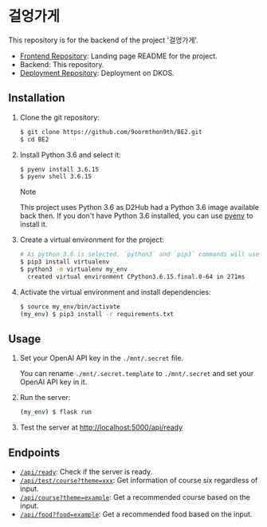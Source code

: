 # 걸엉가게

This repository is for the backend of the project '걸엉가게'.

- [Frontend Repository](https://github.com/9oormthon9th/FE): Landing page README for the project.
- Backend: This repository.
- [Deployment Repository](https://github.com/9oormthon9th/Deployment): Deployment on DKOS.

## Installation

1. Clone the git repository:
   ```bash
   $ git clone https://github.com/9oormthon9th/BE2.git
   $ cd BE2
   ```
2. Install Python 3.6 and select it:

   ```bash
   $ pyenv install 3.6.15
   $ pyenv shell 3.6.15
   ```

   > [!NOTE]  
   > This project uses Python 3.6 as D2Hub had a Python 3.6 image available back then. If you don't have Python 3.6 installed, you can use [pyenv](https://github.com/pyenv/pyenv) to install it.

3. Create a virtual environment for the project:
   ```bash
   # As python 3.6 is selected, `python3` and `pip3` commands will use python 3.6
   $ pip3 install virtualenv
   $ python3 -m virtualenv my_env
     created virtual environment CPython3.6.15.final.0-64 in 271ms
   ```
4. Activate the virtual environment and install dependencies:
   ```bash
   $ source my_env/bin/activate
   (my_env) $ pip3 install -r requirements.txt
   ```

## Usage

1. Set your OpenAI API key in the `./mnt/.secret` file.

   You can rename `./mnt/.secret.template` to `./mnt/.secret` and set your OpenAI API key in it.

2. Run the server:
   ```bash
   (my_env) $ flask run
   ```
3. Test the server at [http://localhost:5000/api/ready](http://localhost:5000/api/ready)

## Endpoints

- [`/api/ready`](http://localhost:5000/api/ready): Check if the server is ready.
- [`/api/test/course?theme=xxx`](http://localhost:5000/api/test/course?theme=xxx): Get information of course six regardless of input.
- [`/api/course?theme=example`](http://localhost:5000/api/course?theme=example): Get a recommended course based on the input.
- [`/api/food?food=example`](http://localhost:5000/api/food?food=example): Get a recommended food based on the input.
